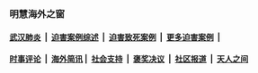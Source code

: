 
### 明慧海外之窗

####  [武汉肺炎](indexes/365.md?t=06201801) &nbsp;|&nbsp;  [迫害案例综述](indexes/328.md?t=06201801) &nbsp;|&nbsp; [迫害致死案例](indexes/277.md?t=06201801)  &nbsp;|&nbsp; [更多迫害案例](indexes/81.md?t=06201801)  &nbsp;|&nbsp; 
####  [时事评论](indexes/19.md?t=06201801) &nbsp;|&nbsp; [海外简讯](indexes/245.md?t=06201801)&nbsp;|&nbsp;  [社会支持](indexes/140.md?t=06201801) &nbsp;|&nbsp; [褒奖决议](indexes/282.md?t=06201801) &nbsp;|&nbsp; [社区报道](indexes/91.md?t=06201801)  &nbsp;|&nbsp; [天人之间](indexes/78.md?t=06201801) 

